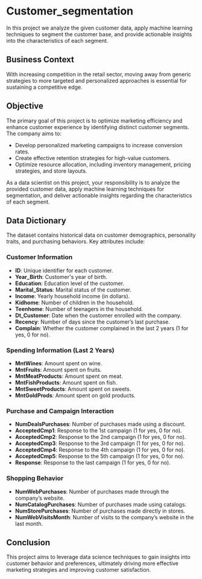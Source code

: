 # Customer_segmentation

In this project we analyze the given customer data, apply machine learning techniques to segment the customer base, and provide actionable insights into the characteristics of each segment.

## Business Context
With increasing competition in the retail sector, moving away from generic strategies to more targeted and personalized approaches is essential for sustaining a competitive edge.

## Objective
The primary goal of this project is to optimize marketing efficiency and enhance customer experience by identifying distinct customer segments. The company aims to:

- Develop personalized marketing campaigns to increase conversion rates.
- Create effective retention strategies for high-value customers.
- Optimize resource allocation, including inventory management, pricing strategies, and store layouts.

As a data scientist on this project, your responsibility is to analyze the provided customer data, apply machine learning techniques for segmentation, and deliver actionable insights regarding the characteristics of each segment.

## Data Dictionary
The dataset contains historical data on customer demographics, personality traits, and purchasing behaviors. Key attributes include:

### Customer Information
- **ID**: Unique identifier for each customer.
- **Year_Birth**: Customer's year of birth.
- **Education**: Education level of the customer.
- **Marital_Status**: Marital status of the customer.
- **Income**: Yearly household income (in dollars).
- **Kidhome**: Number of children in the household.
- **Teenhome**: Number of teenagers in the household.
- **Dt_Customer**: Date when the customer enrolled with the company.
- **Recency**: Number of days since the customer’s last purchase.
- **Complain**: Whether the customer complained in the last 2 years (1 for yes, 0 for no).

### Spending Information (Last 2 Years)
- **MntWines**: Amount spent on wine.
- **MntFruits**: Amount spent on fruits.
- **MntMeatProducts**: Amount spent on meat.
- **MntFishProducts**: Amount spent on fish.
- **MntSweetProducts**: Amount spent on sweets.
- **MntGoldProds**: Amount spent on gold products.

### Purchase and Campaign Interaction
- **NumDealsPurchases**: Number of purchases made using a discount.
- **AcceptedCmp1**: Response to the 1st campaign (1 for yes, 0 for no).
- **AcceptedCmp2**: Response to the 2nd campaign (1 for yes, 0 for no).
- **AcceptedCmp3**: Response to the 3rd campaign (1 for yes, 0 for no).
- **AcceptedCmp4**: Response to the 4th campaign (1 for yes, 0 for no).
- **AcceptedCmp5**: Response to the 5th campaign (1 for yes, 0 for no).
- **Response**: Response to the last campaign (1 for yes, 0 for no).

### Shopping Behavior
- **NumWebPurchases**: Number of purchases made through the company’s website.
- **NumCatalogPurchases**: Number of purchases made using catalogs.
- **NumStorePurchases**: Number of purchases made directly in stores.
- **NumWebVisitsMonth**: Number of visits to the company’s website in the last month.

## Conclusion
This project aims to leverage data science techniques to gain insights into customer behavior and preferences, ultimately driving more effective marketing strategies and improving customer satisfaction.
